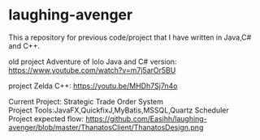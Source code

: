 laughing-avenger
================
This a repository for previous code/project that I have written in Java,C# and C++.

old project Adventure of lolo Java and C# version: https://www.youtube.com/watch?v=m7j5arOr5BU

project Zelda C++: https://youtu.be/MHDh7Sj7n4o

Current Project: Strategic Trade Order System    
Project Tools:JavaFX,QuickfixJ,MyBatis,MSSQL,Quartz Scheduler  
Project expected flow: https://github.com/Easihh/laughing-avenger/blob/master/ThanatosClient/ThanatosDesign.png

